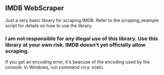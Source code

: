 ## IMDB WebScraper
Just a very basic library for scraping IMDB. Refer to the scraping_example script for details on how to use the library.

### I am not responsible for any illegal use of this library. Use this library at your own risk. IMDB doesn't yet officially allow scraping.

If you get an encoding error, it's beacuse of the encoding used by the console. In Windows, run command `chcp 65001`.
